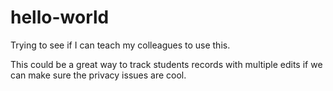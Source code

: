 # hello-world
Trying to see if I can teach my colleagues to use this.

This could be a great way to track students records with multiple edits if we can make sure the privacy issues are cool.
